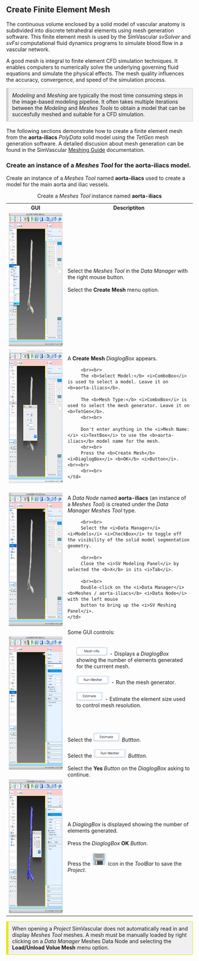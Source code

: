 <h2 id="tutorial_create_finite_element_mesh">Create Finite Element Mesh</h2>
The continuous volume enclosed by a solid model of vascular anatomy is subdivided into discrete tetrahedral elements using mesh 
generation software. This finite element mesh is used by the SimVascular <i>svSolver</i> and <i>svFsi</i> computational fluid 
dynamics programs to simulate blood flow in a vascular network.

A good mesh is integral to finite element CFD simulation techniques. It enables computers to numerically solve the 
underlying governing fluid equations and simulate the physical effects. The mesh quality influences the accuracy, convergence, 
and speed of the simulation process.

<div style="background-color: #F0F0F0; padding: 10px; border: 1px solid #d0d0d0; border-left: 6px solid #d0d0d0">
<i>Modeling</i> and <i>Meshing</i> are typically the most time consuming steps in the image-based modeling pipeline.
It often takes multiple iterations between the <i>Modeling</i> and <i>Meshes Tools</i> to obtain a model that can
be succesfully meshed and suitable for a CFD simulation.
</div>

<br>
The following sections demonstrate how to create a finite element mesh from the <b>aorta-iliacs</b> <i>PolyData</i> solid model 
using the <i>TetGen</i> mesh generation software. A detailed discusion about mesh generation can be found in the SimVascular
<a href="http://simvascular.github.io/docsMeshing.html">Meshing Guide</a> documentation.

<h3 id="tutorial_create_mesh_1"> Create an instance of a <i>Meshes Tool</i> for the <b>aorta-iliacs</b> model.  </h3>

Create an instance of a <i>Meshes Tool</i> named <b>aorta-iliacs</b> used to create a model for the main aorta and iliac vessels. 

<table class="table table-bordered" style="width:100%">
  <caption> Create a <i>Meshes Tool</i> instance named <b>aorta-iliacs</b> </caption>
  <tr>
    <th> GUI </th>
    <th> Descriptiton </th>
  </tr>

  <tr>
    <td><img src="documentation/quickguide/tutorial/images/create-mesh-1.png" width="512" height="360"> </td>
    <td> Select the <i>Meshes</i> <i>Tool</i> in the <i>Data Manager</i> with the right mouse button. 
         <br><br>
         Select the <b>Create Mesh</b> menu option.
    </td>
  </tr>

  <tr>
    <td><img src="documentation/quickguide/tutorial/images/create-mesh-2.png" width="512" height="360"> <br><br>
    </td>
    <td> A <b>Create Mesh</b> <i>DiaglogBox</i> appears. 

         <br><br>
         The <b>Select Model:</b> <i>ComboBox</i> is used to select a model. Leave it on <b>aorta-iliacs</b>.

         The <b>Mesh Type:</b> <i>ComboBox</i> is used to select the mesh generator. Leave it on <b>TetGen</b>.
         <br><br>

         Don't enter anything in the <i>Mesh Name:</i> <i>TextBox</i> to use the <b>aorta-iliacs</b> model name for the mesh.
         <br><br>
         Press the <b>Create Mesh</b> <i>DiaglogBox</i> <b>OK</b> <i>Button</i>. <br><br>
         <br><br>
    </td>
  </tr>

  <tr>
    <td> <img src="documentation/quickguide/tutorial/images/create-mesh-3.png" width="512" height="360"> </td>
    <td> A <i>Data Node</i> named <b>aorta-iliacs</b> (an instance of a <i>Meshes Tool</i>) is created under the
         <i>Data Manager</i> <i>Meshes Tool</i> type.

         <br><br>
         Select the <i>Data Manager</i> <i>Models</i> <i>CheckBox</i> to toggle off the visibility of the solid model segmentation geometry.

         <br><br>
         Close the <i>SV Modeling Panel</i> by selected the <b>X</b> in its <i>Tab</i>. 

         <br><br>
         Double-click on the <i>Data Manager</i> <b>Meshes / aorta-iliacs</b> <i>Data Node</i> with the left mouse
         button to bring up the <i>SV Meshing Panel</i>. 
    </td>
  </tr>

  <tr>
    <td><img src="documentation/quickguide/tutorial/images/create-mesh-4.png" width="512" height="360"> </td>
    <td> Some GUI controls: 
         <br><br>
         <ul style="list-style-type:none;">
           <li> <img src="documentation/quickguide/tutorial/images/mesh-gui-info.png" width="86" height="24"> - Displays a 
                <i>DiaglogBox</i> showing the number of elements generated for the currrent mesh. </li> <br>
           <li> <img src="documentation/quickguide/tutorial/images/mesh-gui-run.png" width="90" height="23"> - Run the mesh generator. 
                </li> <br>
           <li> <img src="documentation/quickguide/tutorial/images/mesh-gui-estimate.png" width="73" height="25"> - Estimate the element
                size used to control mesh resolution. </li> <br>
         </ul>
         <br><br>
         Select the <img src="documentation/quickguide/tutorial/images/mesh-gui-estimate.png" width="73" height="25"> <i>Buttton</i>.
         <br><br>
         Select the <img src="documentation/quickguide/tutorial/images/mesh-gui-run.png" width="90" height="23"> <i>Buttton</i>.
         <br><br>
         Select the <b>Yes</b> <i>Button</i> on the <i>DiaglogBox</i> asking to continue.
    </td>
  </tr>

  <tr>
    <td><img src="documentation/quickguide/tutorial/images/create-mesh-5.png" width="512" height="360"> </td>
    <td> A <i>DiaglogBox</i> is displayed showing the number of elements generated.
         <br><br>
         Press the <i>DiaglogBox</i> <b>OK</b> <i>Button</i>.
         <br><br>
         Press the <img src="documentation/quickguide/gui/images/gui-save-icon.png" width="40" height="35">
         icon in the <i>ToolBar</i> to save the <i>Project</i>.
    </td>
  </tr>
</table>

<div style="background-color: #F0F0F0; padding: 10px; border: 1px solid #e6e600; border-left: 6px solid #e6e600">
When opening a <i>Project</i> SimVascular does not automatically read in and display <i>Meshes Tool</i> meshes.
A mesh must be manually loaded by right clicking on a <i>Data Manager</i> Meshes Data Node</i> and selecting the
<b>Load/Unload Volue Mesh</b> menu option.
</div>

